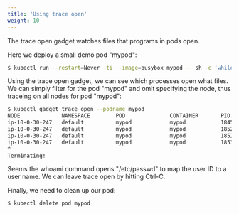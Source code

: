 ```yaml
---
title: 'Using trace open'
weight: 10
---
```


The trace open gadget watches files that programs in pods open.

Here we deploy a small demo pod "mypod":

```bash
$ kubectl run --restart=Never -ti --image=busybox mypod -- sh -c 'while /bin/true ; do whoami ; sleep 3 ; done'
```

Using the trace open gadget, we can see which processes open what files.
We can simply filter for the pod "mypod" and omit specifying the node,
thus traceing on all nodes for pod "mypod":

```bash
$ kubectl gadget trace open --podname mypod
NODE             NAMESPACE        POD              CONTAINER       PID    COMM               FD ERR PATH
ip-10-0-30-247   default          mypod            mypod           18455  whoami              3   0 /etc/passwd
ip-10-0-30-247   default          mypod            mypod           18521  whoami              3   0 /etc/passwd
ip-10-0-30-247   default          mypod            mypod           18525  whoami              3   0 /etc/passwd
ip-10-0-30-247   default          mypod            mypod           18530  whoami              3   0 /etc/passwd
^
Terminating!
```

Seems the whoami command opens "/etc/passwd" to map the user ID to a user name.
We can leave trace open by hitting Ctrl-C.

Finally, we need to clean up our pod:

```bash
$ kubectl delete pod mypod
```

